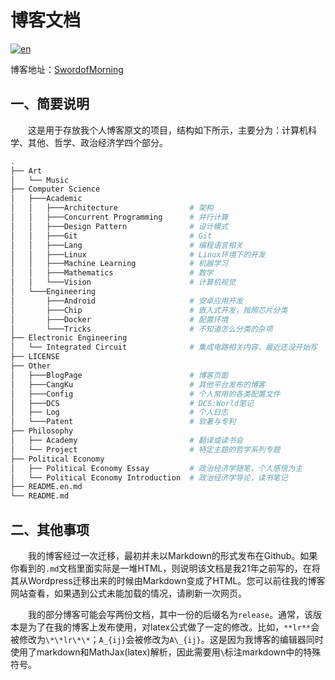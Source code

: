 # 博客文档

[![en](https://img.shields.io/badge/Lang-En-blue.svg)](./README.en.md)

博客地址：<a href = "https://swordofmorning.com/">SwordofMorning</a>

## 一、简要说明

&emsp;&emsp;这是用于存放我个人博客原文的项目，结构如下所示，主要分为：计算机科学、其他、哲学、政治经济学四个部分。

```sh
.
├── Art
│   └── Music
├── Computer Science
│   ├───Academic
│   │   ├───Architecture                # 架构
│   │   ├───Concurrent Programming      # 并行计算
│   │   ├───Design Pattern              # 设计模式
│   │   ├───Git                         # Git
│   │   ├───Lang                        # 编程语言相关
│   │   ├───Linux                       # Linux环境下的开发
│   │   ├───Machine Learning            # 机器学习
│   │   ├───Mathematics                 # 数学
│   │   └───Vision                      # 计算机视觉
│   └───Engineering
│       ├───Android                     # 安卓应用开发
│       ├───Chip                        # 嵌入式开发，按照芯片分类
│       ├───Docker                      # 配置环境
│       └───Tricks                      # 不知道怎么分类的杂项
├── Electronic Engineering
│   └── Integrated Circuit              # 集成电路相关内容，最近还没开始写
├── LICENSE
├── Other
│   ├───BlogPage                        # 博客页面
│   ├───CangKu                          # 其他平台发布的博客
│   ├───Config                          # 个人常用的各类配置文件
│   ├───DCS                             # DCS:World笔记
│   ├── Log                             # 个人日志
│   └───Patent                          # 软著与专利
├── Philosophy
│   ├── Academy                         # 翻译或读书会
│   └── Project                         # 特定主题的哲学系列专题
├── Political Economy
│   ├── Political Economy Essay         # 政治经济学随笔，个人感悟为主
│   └── Political Economy Introduction  # 政治经济学导论，读书笔记
├── README.en.md
└── README.md
```

## 二、其他事项

&emsp;&emsp;我的博客经过一次迁移，最初并未以Markdown的形式发布在Github。如果你看到的`.md`文档里面实际是一堆HTML，则说明该文档是我21年之前写的，在将其从Wordpress迁移出来的时候由Markdown变成了HTML。您可以前往我的博客网站查看，如果遇到公式未能加载的情况，请刷新一次网页。

&emsp;&emsp;我的部分博客可能会写两份文档，其中一份的后缀名为`release`。通常，该版本是为了在我的博客上发布使用，对latex公式做了一定的修改。比如，`**lr**`会被修改为`\*\*lr\*\*`；`A_{ij}`会被修改为`A\_{ij}`。这是因为我博客的编辑器同时使用了markdown和MathJax(latex)解析，因此需要用`\`标注markdown中的特殊符号。